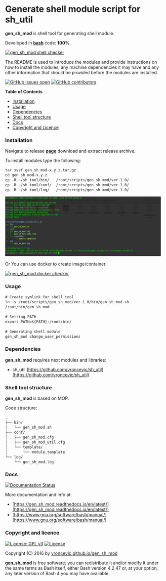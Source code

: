 # Generate shell module script for sh_util

**gen_sh_mod** is shell tool for generating shell module.

Developed in **[bash](https://en.wikipedia.org/wiki/Bash_(Unix_shell))** code: **100%**.

[![gen_sh_mod shell checker](https://github.com/vroncevic/gen_sh_mod/workflows/gen_sh_mod%20shell%20checker/badge.svg)](https://github.com/vroncevic/gen_sh_mod/actions?query=workflow%3A%22gen_sh_mod+shell+checker%22)

The README is used to introduce the modules and provide instructions on
how to install the modules, any machine dependencies it may have and any
other information that should be provided before the modules are installed.

[![GitHub issues open](https://img.shields.io/github/issues/vroncevic/gen_sh_mod.svg)](https://github.com/vroncevic/gen_sh_mod/issues) [![GitHub contributors](https://img.shields.io/github/contributors/vroncevic/gen_sh_mod.svg)](https://github.com/vroncevic/gen_sh_mod/graphs/contributors)

<!-- START doctoc -->
**Table of Contents**

- [Installation](#installation)
- [Usage](#usage)
- [Dependencies](#dependencies)
- [Shell tool structure](#shell-tool-structure)
- [Docs](#docs)
- [Copyright and Licence](#copyright-and-licence)
<!-- END doctoc -->

### Installation

Navigate to release **[page](https://github.com/vroncevic/gen_sh_mod/releases)** download and extract release archive.

To install modules type the following:

```
tar xvzf gen_sh_mod-x.y.z.tar.gz
cd gen_sh_mod-x.y.z
cp -R ~/sh_tool/bin/   /root/scripts/gen_sh_mod/ver.1.0/
cp -R ~/sh_tool/conf/  /root/scripts/gen_sh_mod/ver.1.0/
cp -R ~/sh_tool/log/   /root/scripts/gen_sh_mod/ver.1.0/
```

![alt tag](https://raw.githubusercontent.com/vroncevic/gen_sh_mod/dev/docs/setup_tree.png)

Or You can use docker to create image/container.

[![gen_sh_mod docker checker](https://github.com/vroncevic/gen_sh_mod/workflows/gen_sh_mod%20docker%20checker/badge.svg)](https://github.com/vroncevic/gen_sh_mod/actions?query=workflow%3A%22gen_sh_mod+docker+checker%22)

### Usage

```
# Create symlink for shell tool
ln -s /root/scripts/gen_sh_mod/ver.1.0/bin/gen_sh_mod.sh /root/bin/gen_sh_mod

# Setting PATH
export PATH=${PATH}:/root/bin/

# Generating shell module
gen_sh_mod change_user_permissions
```

### Dependencies

**gen_sh_mod** requires next modules and libraries:
* sh_util [https://github.com/vroncevic/sh_util](https://github.com/vroncevic/sh_util)

### Shell tool structure

**gen_sh_mod** is based on MOP.

Code structure:
```
.
├── bin/
│   └── gen_sh_mod.sh
├── conf/
│   ├── gen_sh_mod.cfg
│   ├── gen_sh_mod_util.cfg
│   └── template/
│       └── module.template
└── log/
    └── gen_sh_mod.log
```

### Docs

[![Documentation Status](https://readthedocs.org/projects/gen_sh_mod/badge/?version=latest)](https://gen_sh_mod.readthedocs.io/projects/gen_sh_mod/en/latest/?badge=latest)

More documentation and info at:
* [https://gen_sh_mod.readthedocs.io/en/latest/](https://gen_sh_mod.readthedocs.io/en/latest/)
* [https://www.gnu.org/software/bash/manual/](https://www.gnu.org/software/bash/manual/)

### Copyright and licence

[![License: GPL v3](https://img.shields.io/badge/License-GPLv3-blue.svg)](https://www.gnu.org/licenses/gpl-3.0) [![License](https://img.shields.io/badge/License-Apache%202.0-blue.svg)](https://opensource.org/licenses/Apache-2.0)

Copyright (C) 2016 by [vroncevic.github.io/gen_sh_mod](https://vroncevic.github.io/gen_sh_mod)

**gen_sh_mod** is free software; you can redistribute it and/or modify
it under the same terms as Bash itself, either Bash version 4.2.47 or,
at your option, any later version of Bash 4 you may have available.

